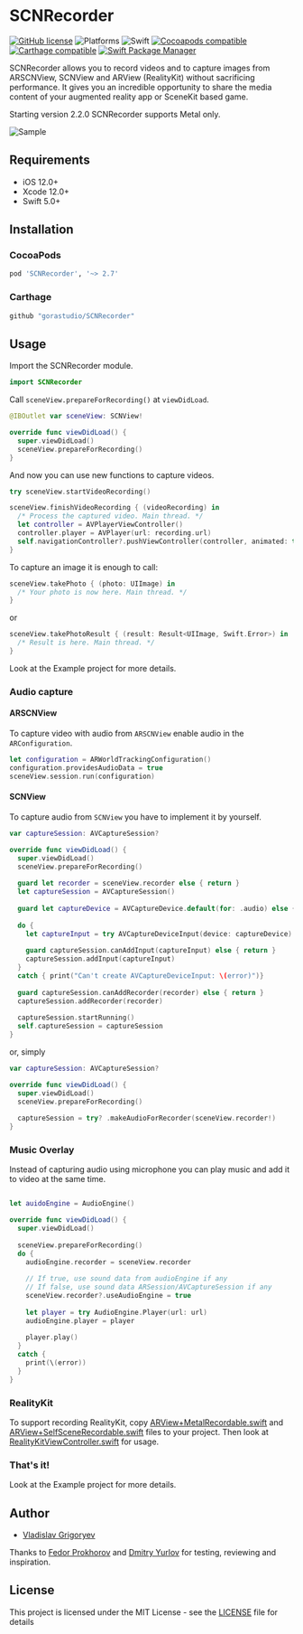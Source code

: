 # SCNRecorder

[![GitHub license](https://img.shields.io/badge/license-MIT-lightgrey.svg)](https://raw.githubusercontent.com/gorastudio/SCNRecorder/master/LICENSE.md)
![Platforms](https://img.shields.io/cocoapods/p/SCNRecorder.svg)
![Swift](https://img.shields.io/badge/swift-5.2-red.svg)
[![Cocoapods compatible](https://img.shields.io/cocoapods/v/SCNRecorder.svg)](https://cocoapods.org/pods/SCNRecorder)
[![Carthage compatible](https://img.shields.io/badge/Carthage-compatible-4BC51D.svg?style=flat)](https://github.com/Carthage/Carthage)
[![Swift Package Manager](https://img.shields.io/badge/Swift_Package_Manager-compatible-orange?style=flat-square)](https://img.shields.io/badge/Swift_Package_Manager-compatible-orange?style=flat-square)

SCNRecorder allows you to record videos and to capture images from ARSCNView, SCNView and ARView (RealityKit) without sacrificing performance. It gives you an incredible opportunity to share the media content of your augmented reality app or SceneKit based game.

Starting version 2.2.0 SCNRecorder supports Metal only. 

![Sample](/images/sample2.gif?raw=true )

## Requirements

- iOS 12.0+
- Xcode 12.0+
- Swift 5.0+

## Installation

### CocoaPods

```ruby
pod 'SCNRecorder', '~> 2.7'
```

### Carthage

```ruby
github "gorastudio/SCNRecorder"
```

## Usage

Import the SCNRecorder module.

```swift
import SCNRecorder
```

Call `sceneView.prepareForRecording()` at `viewDidLoad`.

```swift
@IBOutlet var sceneView: SCNView!

override func viewDidLoad() {
  super.viewDidLoad()
  sceneView.prepareForRecording()
}
```

And now you can use new functions to capture videos.

```swift
try sceneView.startVideoRecording()
```

```swift
sceneView.finishVideoRecording { (videoRecording) in 
  /* Process the captured video. Main thread. */
  let controller = AVPlayerViewController()
  controller.player = AVPlayer(url: recording.url)
  self.navigationController?.pushViewController(controller, animated: true)
}
```

To capture an image it is enough to call:

```swift
sceneView.takePhoto { (photo: UIImage) in
  /* Your photo is now here. Main thread. */
}
```
or
```swift
sceneView.takePhotoResult { (result: Result<UIImage, Swift.Error>) in
  /* Result is here. Main thread. */
}
```

Look at the Example project for more details.

### Audio capture

#### ARSCNView

To capture video with audio from `ARSCNView` enable audio in the `ARConfiguration`.

```swift
let configuration = ARWorldTrackingConfiguration()
configuration.providesAudioData = true
sceneView.session.run(configuration)
```

#### SCNView

To capture audio from `SCNView` you have to implement it by yourself.

```swift
var captureSession: AVCaptureSession?

override func viewDidLoad() {
  super.viewDidLoad()
  sceneView.prepareForRecording()
  
  guard let recorder = sceneView.recorder else { return }
  let captureSession = AVCaptureSession()
  
  guard let captureDevice = AVCaptureDevice.default(for: .audio) else { return }
  
  do {
    let captureInput = try AVCaptureDeviceInput(device: captureDevice)
    
    guard captureSession.canAddInput(captureInput) else { return }
    captureSession.addInput(captureInput)
  }
  catch { print("Can't create AVCaptureDeviceInput: \(error)")}
  
  guard captureSession.canAddRecorder(recorder) else { return }
  captureSession.addRecorder(recorder)
  
  captureSession.startRunning()
  self.captureSession = captureSession
}
```
or, simply
```swift
var captureSession: AVCaptureSession?

override func viewDidLoad() {
  super.viewDidLoad()
  sceneView.prepareForRecording()
  
  captureSession = try? .makeAudioForRecorder(sceneView.recorder!)
}
```

### Music Overlay

Instead of capturing audio using microphone you can play music and add it to video at the same time.

```swift

let auidoEngine = AudioEngine()

override func viewDidLoad() {
  super.viewDidLoad()
  
  sceneView.prepareForRecording()
  do {
    audioEngine.recorder = sceneView.recorder
    
    // If true, use sound data from audioEngine if any
    // If false, use sound data ARSession/AVCaptureSession if any
    sceneView.recorder?.useAudioEngine = true
    
    let player = try AudioEngine.Player(url: url)
    audioEngine.player = player
    
    player.play()
  }
  catch { 
    print(\(error))
  }
}
```

### RealityKit

To support recording RealityKit, copy [ARView+MetalRecordable.swift](Example/Source/Content/RealityKit/ARView+MetalRecordable.swift) and [ARView+SelfSceneRecordable.swift](Example/Source/Content/RealityKit/ARView+SelfSceneRecordable.swift) files to your project.
Then look at [RealityKitViewController.swift](Example/Source/Content/RealityKit/RealityKitViewController.swift) for usage.

### That's it!

Look at the Example project for more details.

## Author

- [Vladislav Grigoryev](https://github.com/v-grigoriev)

Thanks to [Fedor Prokhorov](https://github.com/prokhorovxo) and [Dmitry Yurlov](https://github.com/demonukg) for testing, reviewing and inspiration.

## License

This project is licensed under the MIT License - see the [LICENSE](LICENSE.md) file for details
